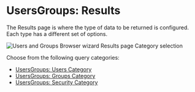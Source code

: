 # UsersGroups: Results

The Results page is where the type of data to be returned is configured. Each type has a different
set of options.

![Users and Groups Browser wizard Results page Category selection](/img/product_docs/accessanalyzer/admin/datacollector/adinventory/results.webp)

Choose from the following query categories:

- [UsersGroups: Users Category](/docs/accessanalyzer/12.0/administration/data-collectors/usersgroups/category/users.md)
- [UsersGroups: Groups Category](/docs/accessanalyzer/12.0/administration/data-collectors/usersgroups/category/groups.md)
- [UsersGroups: Security Category](/docs/accessanalyzer/12.0/administration/data-collectors/usersgroups/category/security.md)
